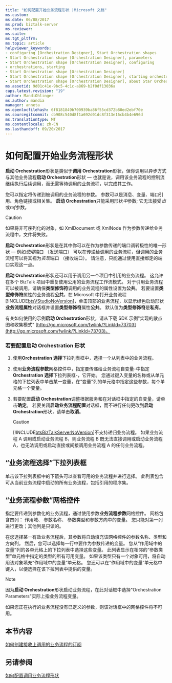 ```yaml
---
title: "如何配置开始业务流程形状 |Microsoft 文档"
ms.custom: 
ms.date: 06/08/2017
ms.prod: biztalk-server
ms.reviewer: 
ms.suite: 
ms.tgt_pltfrm: 
ms.topic: article
helpviewer_keywords:
- configuring [Orchestration Designer], Start Orchestration shapes
- Start Orchestration shape [Orchestration Designer], parameters
- Start Orchestration shape [Orchestration Designer], configuring
- orchestrations, starting
- Start Orchestration shape [Orchestration Designer]
- Start Orchestration shape [Orchestration Designer], starting orchestrations
- Start Orchestration shape [Orchestration Designer], about Star Orchestration shape
ms.assetid: 9d01c41e-9bc5-4c1c-a869-b2f0df13036a
caps.latest.revision: "19"
author: MandiOhlinger
ms.author: mandia
manager: anneta
ms.openlocfilehash: 6f8181849b700939ba86f55cd372b80ed2ebf70e
ms.sourcegitcommit: cb908c540d8f1a692d01dc8f313e16cb4b4e696d
ms.translationtype: MT
ms.contentlocale: zh-CN
ms.lasthandoff: 09/20/2017
---
```

# <a name="how-to-configure-the-start-orchestration-shape"></a>如何配置开始业务流程形状
**启动 Orchestration**形状是类似于**调用 Orchestration**形状，但你调用以异步方式与其他业务流程**启动 Orchestration**形状 — 也就是说，调用该业务流程的控制流继续执行后续调用，而无需等待调用的业务流程，以完成其工作。  
  
 您可以指定将传递到被调用的业务流程的参数。 参数可以是消息、变量、端口引用、角色链接或相关集。 **启动 Orchestration**只能采用形状*中*参数; 它无法接受*出*或*ref*参数。  
  
> [!CAUTION]
>  如果将非可序列化的对象，如 XmlDocument 或 XmlNode 作为参数传递给业务流程中，文件将失败。  
  
 **启动 Orchestration**形状是在其中你可以在作为参数传递的端口调转极性的唯一形状 — 例如*使用*端口 （发送端口） 可以在传递给调用的业务流程，但调用的业务流程可以将其视为*实现*端口 （接收端口）。 请注意，只能通过使用直接绑定的端口实现这一点。  
  
 **启动 Orchestration**形状还可以用于调用另一个项目中引用的业务流程。 这允许在多个 BizTalk 项目中重复使用公用的业务流程工作流模式。 对于引用业务流程可以被调用，请确保**类型修饰符**调用的业务流程的属性设置为**公共**。 若要设置**类型修饰符**属性的业务流程**公共**，在 Microsoft 中打开业务流程[!INCLUDE[btsVStudioNoVersion](../includes/btsvstudionoversion-md.md)]，单击顶部的业务流程，以显示绿色启动形状**业务流程属性**对话框并设置**类型修饰符**属性**公共**。 默认值为**类型修饰符**是**私有**。  
  
 有关如何使用的示例**启动 Orchestration**形状，请从下载 SDK 示例"实现的散点图和收集模式" [http://go.microsoft.com/fwlink/?LinkId=73703](http://go.microsoft.com/fwlink/?LinkId=73703)。  
  
### <a name="to-configure-a-start-orchestration-shape"></a>若要配置启动 Orchestration 形状  
  
1.  使用**Orchestration 选择**下拉列表框中，选择一个从列表中的业务流程。  
  
2.  使用**业务流程参数**网格控件中，指定要传递给业务流程自变量-中指定**Orchestration 选择**下拉列表框-，它开始。 您通过键入变量的名称或从单元格的下拉列表中单击某一变量，在“变量”列的单元格中指定这些参数，每个单元格一个变量。  
  
3.  若要配置**启动 Orchestration**调整根据服务和在对话框中指定的自变量，请单击**确定**。 若要关闭**启动业务流程配置**对话框，而不进行任何更改到**启动 Orchestration**形状，请单击**取消**。  
  
    > [!CAUTION]
    >  [!INCLUDE[btsBizTalkServerNoVersion](../includes/btsbiztalkservernoversion-md.md)]不支持递归业务流程。 如果业务流程 A 调用或启动业务流程 B，则业务流程 B 既无法直接调用或启动业务流程 A，也无法调用或启动直接或间接调用业务流程 A 的任何业务流程。  
  
## <a name="orchestration-selection-drop-down-list-box"></a>“业务流程选择”下拉列表框  
 单击该下拉列表框中的下箭头可以查看可用的业务流程并进行选择。 此列表包含可从当前业务流程中启动的所有业务流程，包括引用的程序集。  
  
## <a name="orchestration-parameters-grid-control"></a>“业务流程参数”网格控件  
 指定要传递到参数化的业务流程，通过使用参数**业务流程参数**网格控件。 网格包含四列： 作用域、 参数名称、 参数类型和参数方向中的变量。 您只能对第一列进行更改；其他列是只读的。  
  
 在您选择某一有效业务流程后，其参数将自动填充该网格控件的参数名称、类型和方向列。 然后，您可以选择每一行中要作为参数传递的变量。 您从“作用域中的变量”列的各单元格上的下拉列表中选择这些变量。 此列表显示在相邻的“参数类型”单元格中指定的类型的所有可用变量。 如果该类型只有一个对象可用，将自动用该对象填充“作用域中的变量”单元格。 您还可以在“作用域中的变量”单元格中键入，以便选择在该下拉列表中提供的变量。  
  
> [!NOTE]
>  因为**启动 Orchestration**形状启动业务流程，在此对话框中选择"Orchestration Parameters"实际上指业务流程变量。  
  
 如果您正在执行的业务流程没有已定义的参数，则该对话框中的网格控件将不可用。  
  
## <a name="in-this-section"></a>本节内容  
 [如何创建接收上调用的业务流程的订阅](../core/how-to-create-receive-subscriptions-at-invoked-orchestrations.md) 
  
## <a name="see-also"></a>另请参阅  
 [如何配置调用业务流程形状](../core/how-to-configure-the-call-orchestration-shape.md)